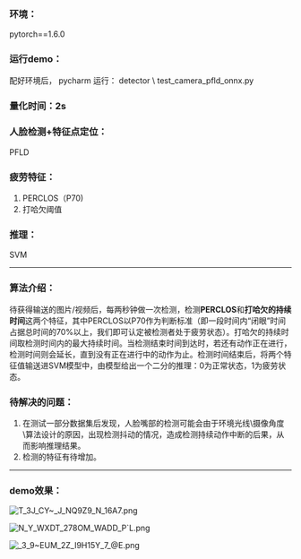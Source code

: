### 环境：

pytorch==1.6.0

### 运行demo：

配好环境后， pycharm 运行： detector \ test_camera_pfld_onnx.py

### 量化时间：2s

### 人脸检测+特征点定位：

PFLD

### 疲劳特征：

1. PERCLOS（P70)
2. 打哈欠阈值

### 推理：

SVM

------

### 算法介绍：

待获得输送的图片/视频后，每两秒钟做一次检测，检测**PERCLOS**和**打哈欠的持续时间**这两个特征，其中PERCLOS以P70作为判断标准（即一段时间内“闭眼”时间占据总时间的70%以上，我们即可认定被检测者处于疲劳状态）。打哈欠的持续时间取检测时间内的最大持续时间。当检测结束时间到达时，若还有动作正在进行，检测时间则会延长，直到没有正在进行中的动作为止。检测时间结束后，将两个特征值输送进SVM模型中，由模型给出一个二分的推理：0为正常状态，1为疲劳状态。

### 待解决的问题：

1. 在测试一部分数据集后发现，人脸嘴部的检测可能会由于环境光线\摄像角度\算法设计的原因，出现检测抖动的情况，造成检测持续动作中断的后果，从而影响推理结果。
2. 检测的特征有待增加。

------

### demo效果：

![T_3J_CY~_J_NQ9Z9_N_16A7.png](https://i.loli.net/2021/01/31/4ZD9w8HvyuxGKsR.png)

![N_Y_WXDT_278OM_WADD_P`L.png](https://i.loli.net/2021/01/31/UdhITMucwCb6ly3.png)

![_3_9~EUM_2Z_I9H15Y_7_@E.png](https://i.loli.net/2021/01/31/asyIuADdTjetC2R.png)